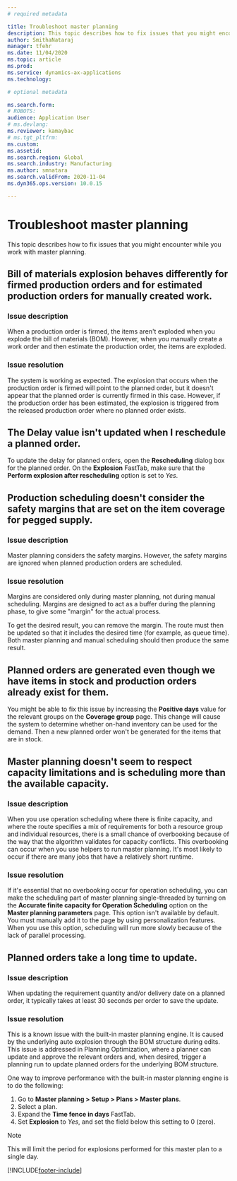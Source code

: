 ```yaml
---
# required metadata

title: Troubleshoot master planning
description: This topic describes how to fix issues that you might encounter while you work with master planning.
author: SmithaNataraj
manager: tfehr
ms.date: 11/04/2020
ms.topic: article
ms.prod: 
ms.service: dynamics-ax-applications
ms.technology: 

# optional metadata

ms.search.form: 
# ROBOTS: 
audience: Application User
# ms.devlang: 
ms.reviewer: kamaybac
# ms.tgt_pltfrm: 
ms.custom: 
ms.assetid: 
ms.search.region: Global
ms.search.industry: Manufacturing
ms.author: smnatara
ms.search.validFrom: 2020-11-04
ms.dyn365.ops.version: 10.0.15

---
```

# Troubleshoot master planning

This topic describes how to fix issues that you might encounter while you work with master planning.

## Bill of materials explosion behaves differently for firmed production orders and for estimated production orders for manually created work.

### Issue description

When a production order is firmed, the items aren't exploded when you explode the bill of materials (BOM). However, when you manually create a work order and then estimate the production order, the items are exploded.

### Issue resolution

The system is working as expected. The explosion that occurs when the production order is firmed will point to the planned order, but it doesn't appear that the planned order is currently firmed in this case. However, if the production order has been estimated, the explosion is triggered from the released production order where no planned order exists.

## The Delay value isn't updated when I reschedule a planned order.

To update the delay for planned orders, open the **Rescheduling** dialog box for the planned order. On the **Explosion** FastTab, make sure that the **Perform explosion after rescheduling** option is set to *Yes*.

## Production scheduling doesn't consider the safety margins that are set on the item coverage for pegged supply.

### Issue description

Master planning considers the safety margins. However, the safety margins are ignored when planned production orders are scheduled.

### Issue resolution

Margins are considered only during master planning, not during manual scheduling. Margins are designed to act as a buffer during the planning phase, to give some "margin" for the actual process.

To get the desired result, you can remove the margin. The route must then be updated so that it includes the desired time (for example, as queue time). Both master planning and manual scheduling should then produce the same result.

## Planned orders are generated even though we have items in stock and production orders already exist for them.

You might be able to fix this issue by increasing the **Positive days** value for the relevant groups on the **Coverage group** page. This change will cause the system to determine whether on-hand inventory can be used for the demand. Then a new planned order won't be generated for the items that are in stock.

## Master planning doesn't seem to respect capacity limitations and is scheduling more than the available capacity.

### Issue description

When you use operation scheduling where there is finite capacity, and where the route specifies a mix of requirements for both a resource group and individual resources, there is a small chance of overbooking because of the way that the algorithm validates for capacity conflicts. This overbooking can occur when you use helpers to run master planning. It's most likely to occur if there are many jobs that have a relatively short runtime.

### Issue resolution

If it's essential that no overbooking occur for operation scheduling, you can make the scheduling part of master planning single-threaded by turning on the **Accurate finite capacity for Operation Scheduling** option on the **Master planning parameters** page. This option isn't available by default. You must manually add it to the page by using personalization features. When you use this option, scheduling will run more slowly because of the lack of parallel processing.

## Planned orders take a long time to update.

### Issue description

When updating the requirement quantity and/or delivery date on a planned order, it typically takes at least 30 seconds per order to save the update.

### Issue resolution

This is a known issue with the built-in master planning engine. It is caused by the underlying auto explosion through the BOM structure during edits. This issue is addressed in Planning Optimization, where a planner can update and approve the relevant orders and, when desired, trigger a planning run to update planned orders for the underlying BOM structure.

One way to improve performance with the built-in master planning engine is to do the following:

1. Go to **Master planning \> Setup \> Plans \> Master plans**.
1. Select a plan.
1. Expand the **Time fence in days** FastTab.
1. Set **Explosion** to *Yes*, and set the field below this setting to 0 (zero).

> [!NOTE]
> This will limit the period for explosions performed for this master plan to a single day.


[!INCLUDE[footer-include](../../includes/footer-banner.md)]